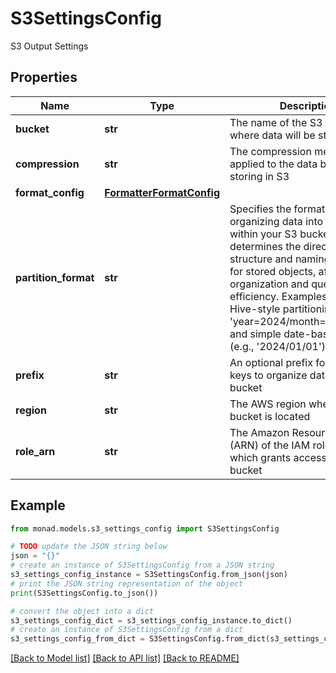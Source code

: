 # S3SettingsConfig

S3 Output Settings

## Properties

Name | Type | Description | Notes
------------ | ------------- | ------------- | -------------
**bucket** | **str** | The name of the S3 bucket where data will be stored | [optional] 
**compression** | **str** | The compression method to be applied to the data before storing in S3 | [optional] 
**format_config** | [**FormatterFormatConfig**](FormatterFormatConfig.md) |  | [optional] 
**partition_format** | **str** | Specifies the format for organizing data into partitions within your S3 bucket. This determines the directory structure and naming convention for stored objects, affecting data organization and query efficiency. Examples include Hive-style partitioning (e.g., &#39;year&#x3D;2024/month&#x3D;01/day&#x3D;01&#39;) and simple date-based formats (e.g., &#39;2024/01/01&#39;). | [optional] 
**prefix** | **str** | An optional prefix for S3 object keys to organize data within the bucket | [optional] 
**region** | **str** | The AWS region where the S3 bucket is located | [optional] 
**role_arn** | **str** | The Amazon Resource Name (ARN) of the IAM role to assume which grants access to the S3 bucket | [optional] 

## Example

```python
from monad.models.s3_settings_config import S3SettingsConfig

# TODO update the JSON string below
json = "{}"
# create an instance of S3SettingsConfig from a JSON string
s3_settings_config_instance = S3SettingsConfig.from_json(json)
# print the JSON string representation of the object
print(S3SettingsConfig.to_json())

# convert the object into a dict
s3_settings_config_dict = s3_settings_config_instance.to_dict()
# create an instance of S3SettingsConfig from a dict
s3_settings_config_from_dict = S3SettingsConfig.from_dict(s3_settings_config_dict)
```
[[Back to Model list]](../README.md#documentation-for-models) [[Back to API list]](../README.md#documentation-for-api-endpoints) [[Back to README]](../README.md)


